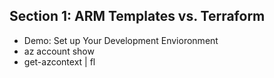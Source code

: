 ## Section 1: ARM Templates vs. Terraform
* Demo: Set up Your Development Envioronment
* az account show
* get-azcontext | fl
